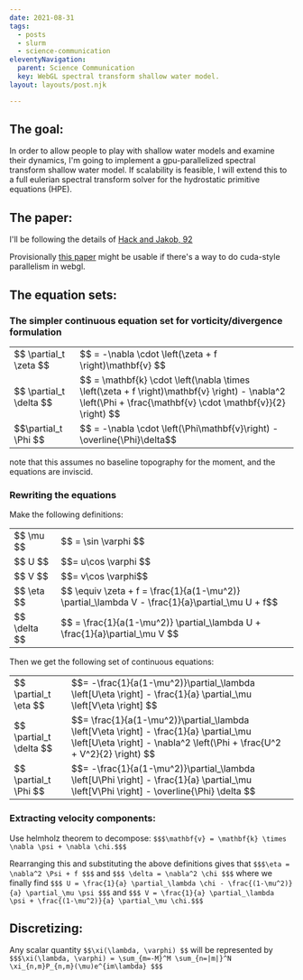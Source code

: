 ```yaml
---
date: 2021-08-31
tags:
  - posts
  - slurm
  - science-communication
eleventyNavigation:
  parent: Science Communication
  key: WebGL spectral transform shallow water model.
layout: layouts/post.njk

---
```

## The goal:
In order to allow people to play with shallow water models
and examine their dynamics, I'm going to implement
a gpu-parallelized spectral transform shallow water model.
If scalability is feasible, I will extend this to a full
eulerian spectral transform solver for the hydrostatic
primitive equations (HPE).

## The paper:
I'll be following the details of [Hack and Jakob, 92](https://opensky.ucar.edu/islandora/object/technotes%3A112/datastream/PDF/download/Description_of_a_Global_Shallow_Water_Model_Based_on_the_Spectral_Transform_Method.citation)

Provisionally [this paper](https://link.springer.com/content/pdf/10.1007/978-3-642-29737-3_40.pdf)
might be usable if there's a way to do cuda-style parallelism in webgl.


## The equation sets:
### The simpler continuous equation set for vorticity/divergence formulation
<table class="eqn">
  <tr> <td>$$ \partial_t \zeta  $$</td> <td>$$ = -\nabla \cdot \left(\zeta + f \right)\mathbf{v} $$</td>
  </tr>
<tr>
  <td>$$ \partial_t \delta $$</td><td>$$ =  \mathbf{k} \cdot \left(\nabla \times \left(\zeta + f \right)\mathbf{v} \right) - \nabla^2 \left(\Phi + \frac{\mathbf{v} \cdot \mathbf{v}}{2} \right) $$</td>
  </tr>
<tr>
  <td> $$\partial_t \Phi $$</td> <td>$$ = -\nabla \cdot \left(\Phi\mathbf{v}\right) - \overline{\Phi}\delta$$</td>
  </tr>
</table>

note that this assumes no baseline topography for the moment, and the equations are inviscid.

### Rewriting the equations

Make the following definitions:
<table class="eqn">
  <tr>
  <td>$$ \mu $$</td><td>$$ = \sin \varphi $$</td>
  </tr>
  <tr>
  <td>$$ U $$</td><td> $$= u\cos \varphi $$</td>
  </tr>
  <tr>
  <td>$$ V $$</td><td> $$= v\cos \varphi$$</td>
  </tr>
  <tr>
    <td>$$ \eta $$ </td><td> $$ \equiv \zeta + f  = \frac{1}{a(1-\mu^2)} \partial_\lambda V - \frac{1}{a}\partial_\mu U + f$$</td>
  </tr>
  <tr>
    <td>$$ \delta $$ </td><td> $$  = \frac{1}{a(1-\mu^2)} \partial_\lambda U + \frac{1}{a}\partial_\mu V $$</td>
  </tr>
</table>

Then we get the following set of continuous equations:

<table class="eqn">
  <tr>
    <td>$$ \partial_t \eta $$</td><td>$$= -\frac{1}{a(1-\mu^2)}\partial_\lambda \left[U\eta \right] - \frac{1}{a} \partial_\mu \left[V\eta \right] $$</td>
  </tr>
  <tr>
    <td>$$ \partial_t \delta $$</td><td>$$= \frac{1}{a(1-\mu^2)}\partial_\lambda \left[V\eta \right] - \frac{1}{a} \partial_\mu \left[U\eta \right] - \nabla^2 \left(\Phi + \frac{U^2 + V^2}{2} \right) $$</td>
  </tr>
  <tr>
    <td>$$ \partial_t \Phi $$</td><td>$$= -\frac{1}{a(1-\mu^2)}\partial_\lambda \left[U\Phi \right] - \frac{1}{a} \partial_\mu \left[V\Phi \right] - \overline{\Phi} \delta $$</td>
  </tr>
</table>


### Extracting velocity components:

Use helmholz theorem to decompose:
`$$$\mathbf{v} = \mathbf{k} \times \nabla \psi + \nabla \chi.$$$`

Rearranging this and substituting the above definitions gives that 
`$$$\eta = \nabla^2 \Psi + f $$$`
and
`$$$ \delta = \nabla^2 \chi $$$`
where we finally find
`$$$ U = \frac{1}{a} \partial_\lambda \chi - \frac{(1-\mu^2)}{a} \partial_\mu \psi $$$`
and
`$$$ V = \frac{1}{a} \partial_\lambda \psi + \frac{(1-\mu^2)}{a} \partial_\mu \chi.$$$`

## Discretizing:

Any scalar quantity `$$\xi(\lambda, \varphi) $$` will be represented by
`$$$\xi(\lambda, \varphi) = \sum_{m=-M}^M \sum_{n=|m|}^N \xi_{n,m}P_{n,m}(\mu)e^{im\lambda} $$$`

